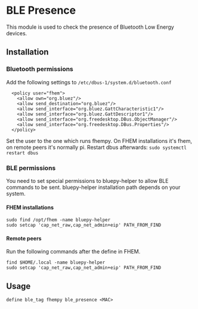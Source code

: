 
# BLE Presence
This module is used to check the presence of Bluetooth Low Energy devices.

## Installation
### Bluetooth permissions
Add the following settings to `/etc/dbus-1/system.d/bluetooth.conf`
```
  <policy user="fhem">
    <allow own="org.bluez"/>
    <allow send_destination="org.bluez"/>
    <allow send_interface="org.bluez.GattCharacteristic1"/>
    <allow send_interface="org.bluez.GattDescriptor1"/>
    <allow send_interface="org.freedesktop.DBus.ObjectManager"/>
    <allow send_interface="org.freedesktop.DBus.Properties"/>
  </policy>
```
Set the user to the one which runs fhempy. On FHEM installations it's fhem, on remote peers it's normally pi.
Restart dbus afterwards: `sudo systemctl restart dbus`

### BLE permissions
You need to set special permissions to bluepy-helper to allow BLE commands to be sent. bluepy-helper installation path depends on your system.

#### FHEM installations
```
sudo find /opt/fhem -name bluepy-helper
sudo setcap 'cap_net_raw,cap_net_admin+eip' PATH_FROM_FIND
```

#### Remote peers
Run the following commands after the define in FHEM.

```
find $HOME/.local -name bluepy-helper
sudo setcap 'cap_net_raw,cap_net_admin+eip' PATH_FROM_FIND
```

## Usage
```
define ble_tag fhempy ble_presence <MAC>
```